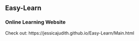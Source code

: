 <h2>Easy-Learn</h2>
<h3>Online Learning Website</h3>
Check out: https://jessicajudith.github.io/Easy-Learn/Main.html

